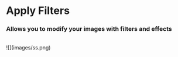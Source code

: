 # Apply Filters

### Allows you to modify your images with filters and effects 
<br>
![](images/ss.png)